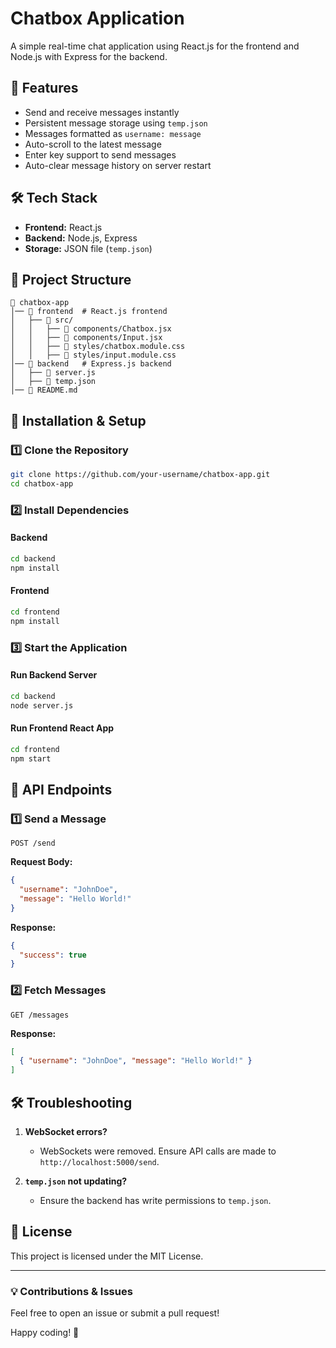 # Chatbox Application

A simple real-time chat application using React.js for the frontend and Node.js with Express for the backend.

## 🚀 Features
- Send and receive messages instantly
- Persistent message storage using `temp.json`
- Messages formatted as `username: message`
- Auto-scroll to the latest message
- Enter key support to send messages
- Auto-clear message history on server restart

## 🛠 Tech Stack
- **Frontend:** React.js
- **Backend:** Node.js, Express
- **Storage:** JSON file (`temp.json`)

## 📂 Project Structure
```
📁 chatbox-app
│── 📁 frontend  # React.js frontend
│   ├── 📄 src/
│   │   ├── 📄 components/Chatbox.jsx
│   │   ├── 📄 components/Input.jsx
│   │   ├── 📄 styles/chatbox.module.css
│   │   ├── 📄 styles/input.module.css
│── 📁 backend   # Express.js backend
│   ├── 📄 server.js
│   ├── 📄 temp.json
│── 📄 README.md
```

## 🔧 Installation & Setup
### 1️⃣ Clone the Repository
```sh
git clone https://github.com/your-username/chatbox-app.git
cd chatbox-app
```

### 2️⃣ Install Dependencies
#### Backend
```sh
cd backend
npm install
```

#### Frontend
```sh
cd frontend
npm install
```

### 3️⃣ Start the Application
#### Run Backend Server
```sh
cd backend
node server.js
```

#### Run Frontend React App
```sh
cd frontend
npm start
```

## 📝 API Endpoints
### 1️⃣ Send a Message
```http
POST /send
```
**Request Body:**
```json
{
  "username": "JohnDoe",
  "message": "Hello World!"
}
```
**Response:**
```json
{
  "success": true
}
```

### 2️⃣ Fetch Messages
```http
GET /messages
```
**Response:**
```json
[
  { "username": "JohnDoe", "message": "Hello World!" }
]
```

## 🛠 Troubleshooting
1. **WebSocket errors?**
   - WebSockets were removed. Ensure API calls are made to `http://localhost:5000/send`.

2. **`temp.json` not updating?**
   - Ensure the backend has write permissions to `temp.json`.

## 📜 License
This project is licensed under the MIT License.

---
### 💡 Contributions & Issues
Feel free to open an issue or submit a pull request!

Happy coding! 🎉


